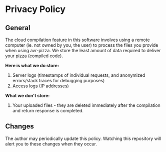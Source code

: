 # Privacy Policy

## General

The cloud compilation feature in this software involves using a remote computer (ie. not owned by you, the user) to process the files you provide when using avr-pizza.
We store the least amount of data required to deliver your pizza (compiled code).

**Here is what we do store:**

1. Server logs (timestamps of individual requests, and anonymized errors/stack traces for debugging purposes)
2. Access logs (IP addresses)

**What we don't store:**

1. Your uploaded files - they are deleted immediately after the compilation and return response is completed.


## Changes

The author may periodically update this policy. Watching this repository will alert you to these changes when they occur.
